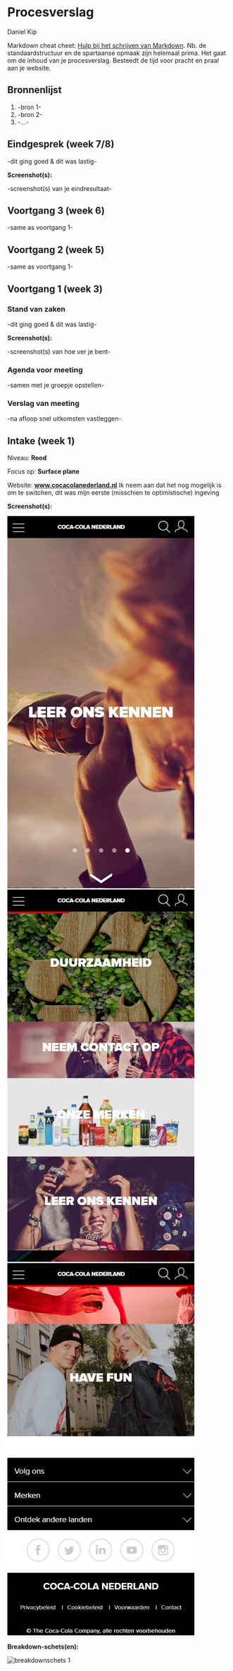 # Procesverslag
Daniel Kip

Markdown cheat cheet: [Hulp bij het schrijven van Markdown](https://github.com/adam-p/markdown-here/wiki/Markdown-Cheatsheet). Nb. de standaardstructuur en de spartaanse opmaak zijn helemaal prima. Het gaat om de inhoud van je procesverslag. Besteedt de tijd voor pracht en praal aan je website.



## Bronnenlijst
1. -bron 1-
2. -bron 2-
3. -...-



## Eindgesprek (week 7/8)

-dit ging goed & dit was lastig-

**Screenshot(s):**

-screenshot(s) van je eindresultaat-



## Voortgang 3 (week 6)

-same as voortgang 1-



## Voortgang 2 (week 5)

-same as voortgang 1-



## Voortgang 1 (week 3)

### Stand van zaken

-dit ging goed & dit was lastig-

**Screenshot(s):**

-screenshot(s) van hoe ver je bent-

### Agenda voor meeting

-samen met je groepje opstellen-

### Verslag van meeting

-na afloop snel uitkomsten vastleggen-



## Intake (week 1)

Niveau:    **Rood**

Focus op:  **Surface plane** 

Website:   **www.cocacolanederland.nl** 
Ik neem aan dat het nog mogelijk is om te switchen, dit was mijn eerste (misschien te optimistische) ingeving

**Screenshot(s):**

![screenshot landing](images/1.png)
![screenshot menu-items](images/2.png)
![screenshot item](images/3.png)

**Breakdown-schets(en):**

![breakdownschets 1](images/breakdown.png)


